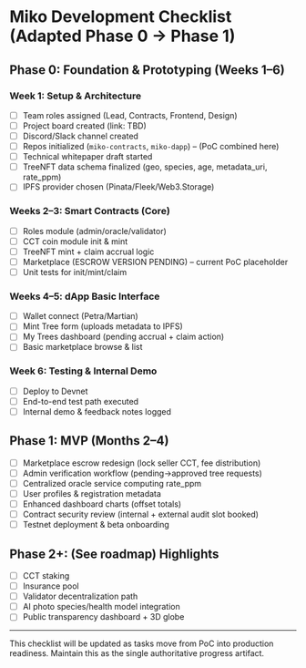 # Miko Development Checklist (Adapted Phase 0 -> Phase 1)

## Phase 0: Foundation & Prototyping (Weeks 1–6)
### Week 1: Setup & Architecture
- [ ] Team roles assigned (Lead, Contracts, Frontend, Design)
- [ ] Project board created (link: TBD)
- [ ] Discord/Slack channel created
- [ ] Repos initialized (`miko-contracts`, `miko-dapp`) – (PoC combined here)
- [ ] Technical whitepaper draft started
- [ ] TreeNFT data schema finalized (geo, species, age, metadata_uri, rate_ppm)
- [ ] IPFS provider chosen (Pinata/Fleek/Web3.Storage)

### Weeks 2–3: Smart Contracts (Core)
- [ ] Roles module (admin/oracle/validator)
- [ ] CCT coin module init & mint
- [ ] TreeNFT mint + claim accrual logic
- [ ] Marketplace (ESCROW VERSION PENDING) – current PoC placeholder
- [ ] Unit tests for init/mint/claim

### Weeks 4–5: dApp Basic Interface
- [ ] Wallet connect (Petra/Martian)
- [ ] Mint Tree form (uploads metadata to IPFS)
- [ ] My Trees dashboard (pending accrual + claim action)
- [ ] Basic marketplace browse & list

### Week 6: Testing & Internal Demo
- [ ] Deploy to Devnet
- [ ] End-to-end test path executed
- [ ] Internal demo & feedback notes logged

## Phase 1: MVP (Months 2–4)
- [ ] Marketplace escrow redesign (lock seller CCT, fee distribution)
- [ ] Admin verification workflow (pending->approved tree requests)
- [ ] Centralized oracle service computing rate_ppm
- [ ] User profiles & registration metadata
- [ ] Enhanced dashboard charts (offset totals)
- [ ] Contract security review (internal + external audit slot booked)
- [ ] Testnet deployment & beta onboarding

## Phase 2+: (See roadmap) Highlights
- [ ] CCT staking
- [ ] Insurance pool
- [ ] Validator decentralization path
- [ ] AI photo species/health model integration
- [ ] Public transparency dashboard + 3D globe

---
This checklist will be updated as tasks move from PoC into production readiness. Maintain this as the single authoritative progress artifact.
